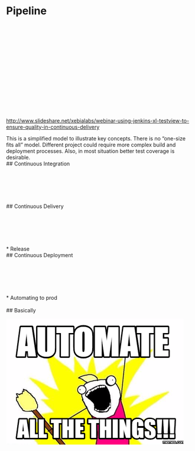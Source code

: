 # Pipeline

<section> <!-- .element: data-background-image="img/pipeline.svg" data-background-size="contain" -->

<div style="height:17em"> </div>

http://www.slideshare.net/xebialabs/webinar-using-jenkins-xl-testview-to-ensure-quality-in-continuous-delivery <!-- .element: style="font-size:small; position: absolute; right:0" -->

<aside class="notes">
This is a simplified model to illustrate key concepts. There is no “one-size fits all” model. Different project could require more complex build and deployment processes. Also, in most situation better test coverage is desirable.

</aside>
</section>
<!-- -->

<section> <!-- .element: data-background-image="img/pipeline.svg" data-background-size="contain" -->
## Continuous Integration

<div style="height:7em"> </div>

<aside class="notes">

</aside>
</section>
<!-- -->

<section> <!-- .element: data-background-image="img/pipeline.svg" data-background-size="contain" -->
## Continuous Delivery

<div style="height:7em"> </div>

<aside class="notes">
* Release

</aside>
</section>
<!-- -->

<section> <!-- .element: data-background-image="img/pipeline.svg" data-background-size="contain" -->
## Continuous Deployment

<div style="height:7em"> </div>

<aside class="notes">
* Automating to prod

</aside>
</section>
<!-- -->

<section>
<br />
## Basically <!-- .element: style="margin-bottom:-.5em" -->

![all-the-things.png](img/all-the-things.png)

<aside class="notes">
</aside>
</section>
<!-- -->

<!--
* http://www.informit.com/articles/article.aspx?p=1621865&seqNum=2
-->
